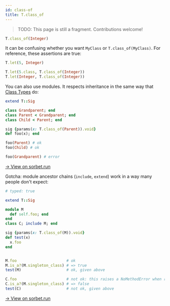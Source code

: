 ```yaml
---
id: class-of
title: T.class_of
---
```


> TODO: This page is still a fragment. Contributions welcome!

```ruby
T.class_of(Integer)
```

It can be confusing whether you want `MyClass` or `T.class_of(MyClass)`. For
reference, these assertions are true:

```ruby
T.let(5, Integer)

T.let(5.class, T.class_of(Integer))
T.let(Integer, T.class_of(Integer))
```

You can also use modules.
It respects inheritance in the same way that [Class Types](class-types.md) do:

```ruby
extend T::Sig

class Grandparent; end
class Parent < Grandparent; end
class Child < Parent; end

sig {params(x: T.class_of(Parent)).void}
def foo(x); end

foo(Parent) # ok
foo(Child) # ok

foo(Grandparent) # error
```

<a href="https://sorbet.run/#extend%20T%3A%3ASig%0A%0Aclass%20Grandparent%3B%20end%0Aclass%20Parent%20%3C%20Grandparent%3B%20end%0Aclass%20Child%20%3C%20Parent%3B%20end%0A%0Asig%20%7Bparams(x%3A%20T.class_of(Parent)).void%7D%0Adef%20foo(x)%3B%20end%0A%0A%0Afoo(Parent)%20%23%20ok%0Afoo(Child)%20%23%20ok%0A%0Afoo(Grandparent)%20%23%20error">→ View on sorbet.run</a>

Gotcha: module ancestor chains (`include`, `extend`) work in a way many people
don't expect:

```ruby
# typed: true

extend T::Sig

module M
  def self.foo; end
end
class C; include M; end

sig {params(x: T.class_of(M)).void}
def test(x)
  x.foo
end


M.foo                      # ok
M.is_a?(M.singleton_class) # => true
test(M)                    # ok, given above

C.foo                      # not ok: this raises a NoMethodError when run
C.is_a?(M.singleton_class) # => false
test(C)                    # not ok, given above
```

<a href="https://sorbet.run/#%23%20typed%3A%20true%0A%0Aextend%20T%3A%3ASig%0A%0Amodule%20M%0A%20%20def%20self.foo%3B%20end%0Aend%0Aclass%20C%3B%20include%20M%3B%20end%0A%0Asig%20%7Bparams(x%3A%20T.class_of(M)).void%7D%0Adef%20test(x)%0A%20%20x.foo%0Aend%0A%0A%0AM.foo%20%20%20%20%20%20%20%20%20%20%20%20%20%20%20%20%20%20%20%20%20%20%23%20ok%0AM.is_a%3F(M.singleton_class)%20%23%20%3D%3E%20true%0Atest(M)%20%20%20%20%20%20%20%20%20%20%20%20%20%20%20%20%20%20%20%20%23%20ok%2C%20given%20above%0A%0AC.foo%20%20%20%20%20%20%20%20%20%20%20%20%20%20%20%20%20%20%20%20%20%20%23%20not%20ok%3A%20this%20raises%20a%20NoMethodError%20when%20run%0AC.is_a%3F(M.singleton_class)%20%23%20%3D%3E%20false%0Atest(C)%20%20%20%20%20%20%20%20%20%20%20%20%20%20%20%20%20%20%20%20%23%20not%20ok%2C%20given%20above">→
View on sorbet.run</a>
